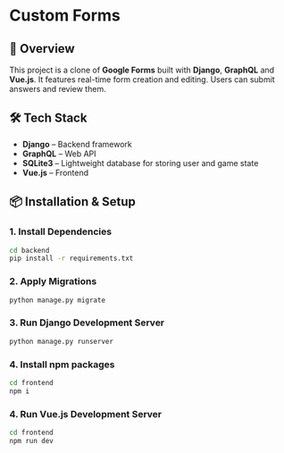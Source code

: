# Custom Forms

## 📌 Overview
This project is a clone of **Google Forms** built with **Django**, **GraphQL** and **Vue.js**. It features real-time form creation and editing.
Users can submit answers and review them.

## 🛠️ Tech Stack
- **Django** – Backend framework
- **GraphQL** – Web API
- **SQLite3** – Lightweight database for storing user and game state
- **Vue.js** – Frontend

## 📦 Installation & Setup

### 1. Install Dependencies
```bash
cd backend
pip install -r requirements.txt
```

### 2. Apply Migrations
```bash
python manage.py migrate
```

### 3. Run Django Development Server
```bash
python manage.py runserver
```

### 4. Install npm packages
```bash
cd frontend
npm i
```

### 4. Run Vue.js Development Server
```bash
cd frontend
npm run dev
```